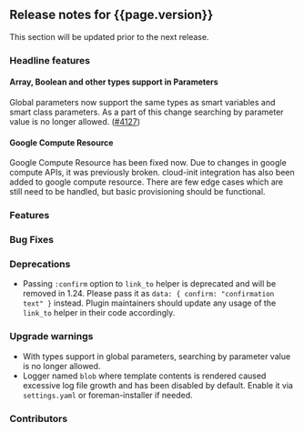 ## Release notes for {{page.version}}

This section will be updated prior to the next release.

### Headline features

#### Array, Boolean and other types support in Parameters

Global parameters now support the same types as smart variables and smart class parameters.
As a part of this change searching by parameter value is no longer allowed. ([#4127](https://projects.theforeman.org/issues/4127))

#### Google Compute Resource

Google Compute Resource has been fixed now. Due to changes in google compute APIs, it was previously broken. cloud-init integration has also been added to google compute resource. There are few edge cases which are still need to be handled, but basic provisioning should be functional.

### Features

### Bug Fixes

### Deprecations
* Passing `:confirm` option to `link_to` helper is deprecated and will be removed in 1.24. Please pass it as `data: { confirm: "confirmation text" }` instead. Plugin maintainers should update any usage of the `link_to` helper in their code accordingly.

### Upgrade warnings

* With types support in global parameters, searching by parameter value is no longer allowed.
* Logger named `blob` where template contents is rendered caused excessive log file growth and has been disabled by default. Enable it via `settings.yaml` or foreman-installer if needed.

### Contributors

